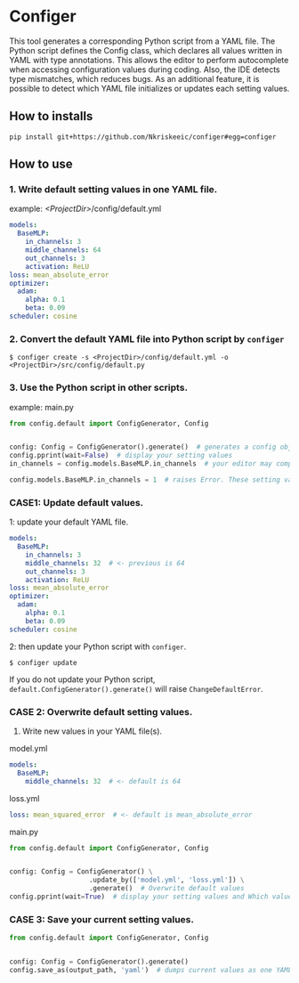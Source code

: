 # Configer

This tool generates a corresponding Python script from a YAML file.
The Python script defines the Config class, which declares all values written in YAML with type annotations.
This allows the editor to perform autocomplete when accessing configuration values during coding. Also, the IDE detects type mismatches, which reduces bugs.
As an additional feature, it is possible to detect which YAML file initializes or updates each setting values.

## How to installs

```shell script
pip install git+https://github.com/Nkriskeeic/configer#egg=configer
```

## How to use

### 1. Write default setting values in one YAML file.

example: *\<ProjectDir\>*/config/default.yml

```yaml
models:
  BaseMLP:
    in_channels: 3
    middle_channels: 64
    out_channels: 3
    activation: ReLU
loss: mean_absolute_error
optimizer:
  adam:
    alpha: 0.1
    beta: 0.09
scheduler: cosine
```

### 2. Convert the default YAML file into Python script by `configer`

```shell script
$ configer create -s <ProjectDir>/config/default.yml -o <ProjectDir>/src/config/default.py
```

### 3. Use the Python script in other scripts.

example: main.py
```python
from config.default import ConfigGenerator, Config


config: Config = ConfigGenerator().generate()  # generates a config object.
config.pprint(wait=False)  # display your setting values
in_channels = config.models.BaseMLP.in_channels  # your editor may complement these names and predict its type (int)

config.models.BaseMLP.in_channels = 1  # raises Error. These setting values are read-only.
```

### CASE1: Update default values.

1: update your default YAML file.

```yaml
models:
  BaseMLP:
    in_channels: 3
    middle_channels: 32  # <- previous is 64
    out_channels: 3
    activation: ReLU
loss: mean_absolute_error
optimizer:
  adam:
    alpha: 0.1
    beta: 0.09
scheduler: cosine
```

2: then update your Python script with `configer`.

```shell script
$ configer update
```

If you do not update your Python script,
`default.ConfigGenerator().generate()` will raise `ChangeDefaultError`.

### CASE 2: Overwrite default setting values.

1. Write new values in your YAML file(s).

model.yml
```yaml
models:
  BaseMLP:
    middle_channels: 32  # <- default is 64
```

loss.yml
```yaml
loss: mean_squared_error  # <- default is mean_absolute_error
```

main.py
```python
from config.default import ConfigGenerator, Config


config: Config = ConfigGenerator() \
                    .update_by(['model.yml', 'loss.yml']) \
                    .generate()  # Overwrite default values
config.pprint(wait=True)  # display your setting values and Which values ​​were overwritten by which files
```

### CASE 3: Save your current setting values.

```python
from config.default import ConfigGenerator, Config


config: Config = ConfigGenerator().generate()
config.save_as(output_path, 'yaml')  # dumps current values as one YAML file.
```
